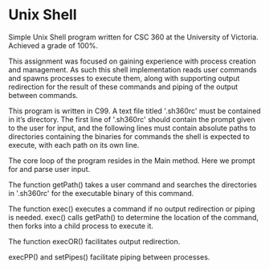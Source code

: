 # Unix Shell

Simple Unix Shell program written for CSC 360 at the University of Victoria. Achieved a grade of 100%.

This assignment was focused on gaining experience with process creation and management. As such this shell implementation reads user commands and spawns processes to execute them, along with supporting output redirection for the result of these commands and piping of the output between commands. 

This program is written in C99. A text file titled '.sh360rc' must be contained in it’s directory. The first line of '.sh360rc' should contain the prompt given to the user for input, and the following lines must contain absolute paths to directories containing the binaries for commands the shell is expected to execute, with each path on its own line.  

The core loop of the program resides in the Main method. Here we prompt for and parse user input. 

The function getPath() takes a user command and searches the directories in '.sh360rc' for the executable binary of this command. 

The function exec() executes a command if no output redirection or piping is needed. exec() calls getPath() to determine the location of the command, then forks into a child process to execute it. 

The function execOR() facilitates output redirection.

execPP() and setPipes() facilitate piping between processes.


